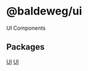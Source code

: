 # @baldeweg/ui

UI Components

## Packages

[UI](/packages/@baldeweg/ui/README.md)
[UI](/packages/@baldeweg/web-demo/README.md)
